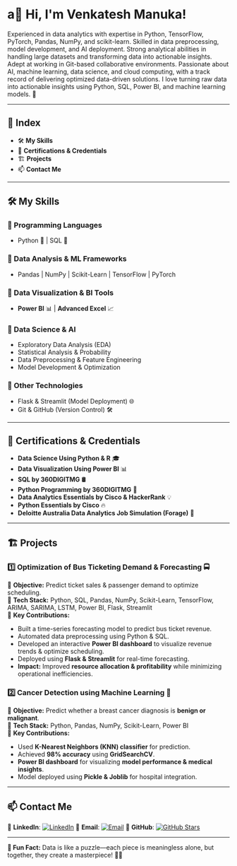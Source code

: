 # a👋 Hi, I'm Venkatesh Manuka!

Experienced in data analytics with expertise in Python, TensorFlow, PyTorch, Pandas, NumPy, and scikit-learn. Skilled in data preprocessing, model development, and AI deployment. Strong analytical abilities in handling large datasets and transforming data into actionable insights. Adept at working in Git-based collaborative environments. Passionate about AI, machine learning, data science, and cloud computing, with a track record of delivering optimized data-driven solutions. I love turning raw data into actionable insights using Python, SQL, Power BI, and machine learning models. 🚀

---

## 📑 Index

- 🛠️ **My Skills**
- 🌱 **Certifications & Credentials**
- 🏗️ **Projects**
- 📫 **Contact Me**

---

## 🛠️ My Skills

### **🔹 Programming Languages**

- Python 🐍 | SQL 💾

### **🔹 Data Analysis & ML Frameworks**

- Pandas | NumPy | Scikit-Learn | TensorFlow | PyTorch

### **🔹 Data Visualization & BI Tools**

- **Power BI** 📊 | **Advanced Excel** 📈

### **🔹 Data Science & AI**

- Exploratory Data Analysis (EDA)
- Statistical Analysis & Probability
- Data Preprocessing & Feature Engineering
- Model Development & Optimization

### **🔹 Other Technologies**

- Flask & Streamlit (Model Deployment) 🌐
- Git & GitHub (Version Control) 🛠️

---

## 🌱 Certifications & Credentials

- **Data Science Using Python & R** 🎓
- **Data Visualization Using Power BI** 📊
- **SQL by 360DIGITMG** 🛢️
- **Python Programming by 360DIGITMG** 🐍
- **Data Analytics Essentials by Cisco & HackerRank** 💡
- **Python Essentials by Cisco** 🔥
- **Deloitte Australia Data Analytics Job Simulation (Forage)** 🏢

---

## 🏗️ Projects

### **1️⃣ Optimization of Bus Ticketing Demand & Forecasting** 🚍

🔹 **Objective:** Predict ticket sales & passenger demand to optimize scheduling.\
🔹 **Tech Stack:** Python, SQL, Pandas, NumPy, Scikit-Learn, TensorFlow, ARIMA, SARIMA, LSTM, Power BI, Flask, Streamlit\
🔹 **Key Contributions:**

- Built a time-series forecasting model to predict bus ticket revenue.
- Automated data preprocessing using Python & SQL.
- Developed an interactive **Power BI dashboard** to visualize revenue trends & optimize scheduling.
- Deployed using **Flask & Streamlit** for real-time forecasting.
- **Impact:** Improved **resource allocation & profitability** while minimizing operational inefficiencies.

### **2️⃣ Cancer Detection using Machine Learning** 🏥

🔹 **Objective:** Predict whether a breast cancer diagnosis is **benign or malignant**.\
🔹 **Tech Stack:** Python, Pandas, NumPy, Scikit-Learn, Power BI\
🔹 **Key Contributions:**

- Used **K-Nearest Neighbors (KNN) classifier** for prediction.
- Achieved **98% accuracy** using **GridSearchCV**.
- **Power BI dashboard** for visualizing **model performance & medical insights**.
- Model deployed using **Pickle & Joblib** for hospital integration.

---

## 📫 Contact Me

🔹 **LinkedIn**: [![LinkedIn](https://img.shields.io/badge/LinkedIn-Connect-blue?style=flat&logo=linkedin)](https://www.linkedin.com/in/venkatesh-manuka/)
🔹 **Email**: [![Email](https://img.shields.io/badge/Email-Contact-red?style=flat&logo=gmail)](mailto:venkateshmanuka123@gmail.com)
🔹 **GitHub**: [![GitHub Stars](https://img.shields.io/github/stars/venkatesh-manuka?style=social)](https://github.com/venkatesh-manuka)

---

**📌 Fun Fact:** Data is like a puzzle—each piece is meaningless alone, but together, they create a masterpiece! 🧩✨


